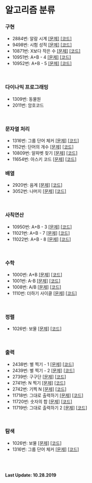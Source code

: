 # 알고리즘 분류
### 구현
- 2884번: 알람 시계 [[문제]](https://www.acmicpc.net/problem/2884) [[코드]](https://github.com/kimkyeongnam/Algorithm/blob/master/Baekjoon(BOJ)/2884.cpp)
- 9498번: 시험 성적 [[문제]](https://www.acmicpc.net/problem/9498) [[코드]](https://github.com/kimkyeongnam/Algorithm/blob/master/Baekjoon(BOJ)/9498.cpp)
- 10871번: X보다 작은 수 [[문제]](https://www.acmicpc.net/problem/10871) [[코드]](https://github.com/kimkyeongnam/Algorithm/blob/master/Baekjoon(BOJ)/10871.cpp)
- 10951번: A+B - 4 [[문제]](https://www.acmicpc.net/problem/10951) [[코드]](https://github.com/kimkyeongnam/Algorithm/blob/master/Baekjoon(BOJ)/10951.cpp)
- 10952번: A+B - 5 [[문제]](https://www.acmicpc.net/problem/10952) [[코드]](https://github.com/kimkyeongnam/Algorithm/blob/master/Baekjoon(BOJ)/10952.cpp)


<br>

### 다이나믹 프로그래밍
- 1309번: 동물원  
- 2011번: 암호코드

<br>

### 문자열 처리
- 1316번: 그룹 단어 체커 [[문제]](https://www.acmicpc.net/problem/1316) [[코드]](https://github.com/kimkyeongnam/Algorithm/blob/master/Baekjoon(BOJ)/1316.cpp)
- 1152번: 단어의 개수 [[문제]](https://www.acmicpc.net/problem/1152) [[코드]](https://github.com/kimkyeongnam/Algorithm/blob/master/Baekjoon(BOJ)/1152.cpp)
- 10809번: 알파벳 찾기 [[문제]](https://www.acmicpc.net/problem/10809) [[코드]](https://github.com/kimkyeongnam/Algorithm/blob/master/Baekjoon(BOJ)/10809.cpp)
- 11654번: 아스키 코드 [[문제]](https://www.acmicpc.net/problem/11654) [[코드]](https://github.com/kimkyeongnam/Algorithm/blob/master/Baekjoon(BOJ)/11654.cpp)

### 배열
- 2920번: 음계 [[문제]](https://www.acmicpc.net/problem/2920) [[코드]](https://github.com/kimkyeongnam/Algorithm/blob/master/Baekjoon(BOJ)/2920.cpp)
- 3052번: 나머지 [[문제]](https://www.acmicpc.net/problem/3052) [[코드]](https://github.com/kimkyeongnam/Algorithm/blob/master/Baekjoon(BOJ)/3052.cpp)

<br>

### 사칙연산
- 10950번: A+B - 3 [[문제]](https://www.acmicpc.net/problem/10950) [[코드]](https://github.com/kimkyeongnam/Algorithm/blob/master/Baekjoon(BOJ)/10950.cpp)
- 11021번: A+B - 7 [[문제]](https://www.acmicpc.net/problem/11021) [[코드]](https://github.com/kimkyeongnam/Algorithm/blob/master/Baekjoon(BOJ)/11021.cpp)
- 11022번: A+B - 8 [[문제]](https://www.acmicpc.net/problem/11022) [[코드]](https://github.com/kimkyeongnam/Algorithm/blob/master/Baekjoon(BOJ)/11022.cpp)

<br>

### 수학
- 1000번: A+B [[문제]](https://www.acmicpc.net/problem/1000) [[코드]](https://github.com/kimkyeongnam/Algorithm/blob/master/Baekjoon(BOJ)/1000.cpp)
- 1001번: A-B [[문제]](https://www.acmicpc.net/problem/1001) [[코드]](https://github.com/kimkyeongnam/Algorithm/blob/master/Baekjoon(BOJ)/1001.cpp)
- 1008번: A/B [[문제]](https://www.acmicpc.net/problem/1008) [[코드]](https://github.com/kimkyeongnam/Algorithm/blob/master/Baekjoon(BOJ)/1008.cpp)
- 1110번: 더하기 사이클 [[문제]](https://www.acmicpc.net/problem/1110) [[코드]](https://github.com/kimkyeongnam/Algorithm/blob/master/Baekjoon(BOJ)/1110.cpp)

<br>

### 정렬
- 1026번: 보물 [[문제]](https://www.acmicpc.net/problem/1026) [[코드]](https://github.com/kimkyeongnam/Algorithm/blob/master/Baekjoon(BOJ)/1026.cpp)

<br>

### 출력
- 2438번: 별 찍기 - 1 [[문제]](https://www.acmicpc.net/problem/2438) [[코드]](https://github.com/kimkyeongnam/Algorithm/blob/master/Baekjoon(BOJ)/2438.cpp)
- 2439번: 별 찍기 - 2 [[문제]](https://www.acmicpc.net/problem/2439) [[코드]](https://github.com/kimkyeongnam/Algorithm/blob/master/Baekjoon(BOJ)/2439.cpp)
- 2739번: 구구단 [[문제]](https://www.acmicpc.net/problem/2739) [[코드]](https://github.com/kimkyeongnam/Algorithm/blob/master/Baekjoon(BOJ)/2739.cpp)
- 2741번: N 찍기 [[문제]](https://www.acmicpc.net/problem/2741) [[코드]](https://github.com/kimkyeongnam/Algorithm/blob/master/Baekjoon(BOJ)/2741.cpp)
- 2742번: 기찍 N [[문제]](https://www.acmicpc.net/problem/2742) [[코드]](https://github.com/kimkyeongnam/Algorithm/blob/master/Baekjoon(BOJ)/2742.cpp)
- 11718번: 그대로 출력하기 [[문제]](https://www.acmicpc.net/problem/11718) [[코드]](https://github.com/kimkyeongnam/Algorithm/blob/master/Baekjoon(BOJ)/11718.cpp)
- 11720번: 숫자의 합 [[문제]](https://www.acmicpc.net/problem/11718) [[코드]](https://github.com/kimkyeongnam/Algorithm/blob/master/Baekjoon(BOJ)/11720.cpp)
- 11719번: 그대로 출력하기 2 [[문제]](https://www.acmicpc.net/problem/11719) [[코드]](https://github.com/kimkyeongnam/Algorithm/blob/master/Baekjoon(BOJ)/11719.cpp)

<br>

### 탐색
- 1026번: 보물 [[문제]](https://www.acmicpc.net/problem/1026) [[코드]](https://github.com/kimkyeongnam/Algorithm/blob/master/Baekjoon(BOJ)/1026.cpp)
- 1316번: 그룹 단어 체커 [[문제]](https://www.acmicpc.net/problem/1316) [[코드]](https://github.com/kimkyeongnam/Algorithm/blob/master/Baekjoon(BOJ)/1316.cpp)


<br><br><br>
**Last Update: 10.28.2019**
